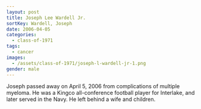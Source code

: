 ```yaml
---
layout: post
title: Joseph Lee Wardell Jr.
sortKey: Wardell, Joseph
date: 2006-04-05
categories:
  - class-of-1971
tags:
  - cancer
images:
  - /assets/class-of-1971/joseph-l-wardell-jr-1.png
gender: male
---
```


Joseph passed away on April 5, 2006 from complications of multiple myeloma. He was a Kingco all-conference football player for Interlake, and later served in the Navy. He left behind a wife and children.

